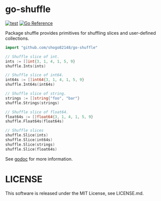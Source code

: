 # go-shuffle

[![test](https://github.com/shogo82148/go-shuffle/actions/workflows/test.yml/badge.svg)](https://github.com/shogo82148/go-shuffle/actions/workflows/test.yml)
[![Go Reference](https://pkg.go.dev/badge/github.com/shogo82148/go-shuffle.svg)](https://pkg.go.dev/github.com/shogo82148/go-shuffle)

Package shuffle provides primitives for shuffling slices and user-defined collections.

```go
import "github.com/shogo82148/go-shuffle"

// Shuffle slice of int.
ints := []int{3, 1, 4, 1, 5, 9}
shuffle.Ints(ints)

// Shuffle slice of int64.
int64s := []int64{3, 1, 4, 1, 5, 9}
shuffle.Int64s(int64s)

// Shuffle slice of string.
strings := []string{"foo", "bar"}
shuffle.Strings(strings)

// Shuffle slice of float64.
float64s := []float64{3, 1, 4, 1, 5, 9}
shuffle.Float64s(float64s)

// Shuffle slices
shuffle.Slice(ints)
shuffle.Slice(int64s)
shuffle.Slice(strings)
shuffle.Slice(float64s)
```

See [godoc](https://pkg.go.dev/github.com/shogo82148/go-shuffle) for more information.

# LICENSE

This software is released under the MIT License, see LICENSE.md.

